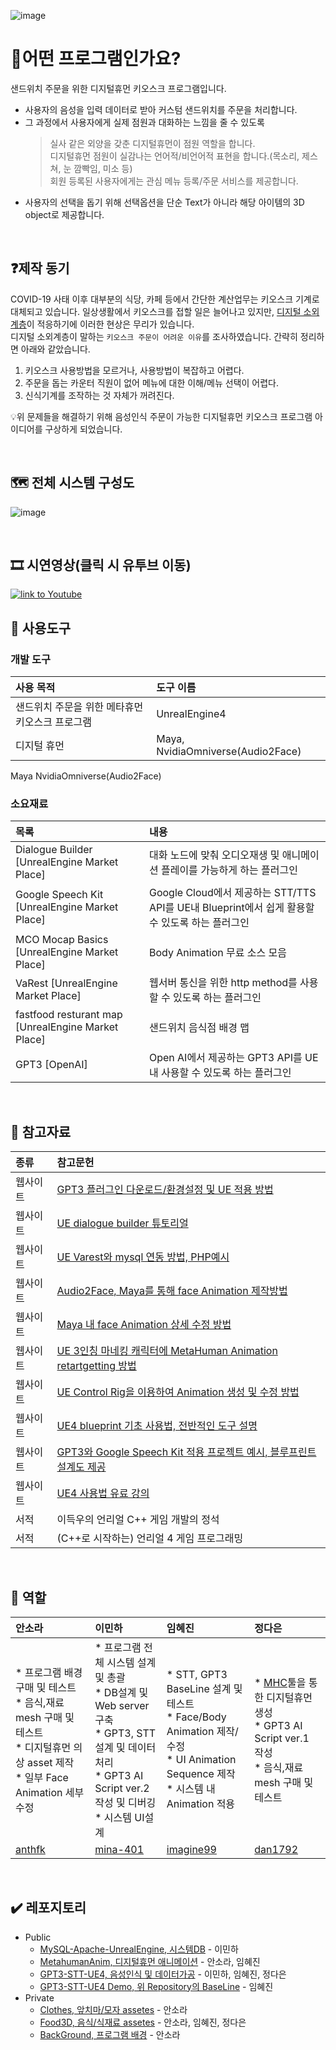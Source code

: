 ![image](https://user-images.githubusercontent.com/57169754/223782788-3bed867f-cae2-4555-b816-218b4ed29540.png)
# 🤔어떤 프로그램인가요?

샌드위치 주문을 위한 디지털휴먼 키오스크 프로그램입니다.
* 사용자의 음성을 입력 데이터로 받아 커스텀 샌드위치를 주문을 처리합니다. 
* 그 과정에서 사용자에게 실제 점원과 대화하는 느낌을 줄 수 있도록
  >
  > 실사 같은 외양을 갖춘 디지털휴먼이 점원 역할을 합니다.<br>
  > 디지털휴먼 점원이 실감나는 언어적/비언어적 표현을 합니다.(목소리, 제스쳐, 눈 깜빡임, 미소 등)<br>
  > 회원 등록된 사용자에게는 관심 메뉴 등록/주문 서비스를 제공합니다.
  >
* 사용자의 선택을 돕기 위해 선택옵션을 단순 Text가 아니라 해당 아이템의 3D object로 제공합니다.

<br>

## ❓제작 동기
COVID-19 사태 이후 대부분의 식당, 카페 등에서 간단한 계산업무는 키오스크 기계로 대체되고 있습니다. 일상생활에서 키오스크를 접할 일은 늘어나고 있지만, [디지털 소외계층](https://www.youthassembly.kr/news/582948)이 적응하기에 이러한 현상은 무리가 있습니다.<br>
디지털 소외계층이 말하는 `키오스크 주문이 어려운 이유`를 조사하였습니다. 간략히 정리하면 아래와 같았습니다.
  1. 키오스크 사용방법을 모르거나, 사용방법이 복잡하고 어렵다. 
  2. 주문을 돕는 카운터 직원이 없어 메뉴에 대한 이해/메뉴 선택이 어렵다.
  3. 신식기계를 조작하는 것 자체가 꺼려진다.

💡위 문제들을 해결하기 위해 음성인식 주문이 가능한 디지털휴먼 키오스크 프로그램 아이디어를 구상하게 되었습니다.

<br>

## 🗺️ 전체 시스템 구성도
![image](https://user-images.githubusercontent.com/57169754/221845562-15f9cacc-9da8-4c33-9f09-baf08c7a5b33.png)

<br>

## 🎞️ 시연영상(클릭 시 유투브 이동)
[![link to Youtube](https://user-images.githubusercontent.com/60374155/224118471-24f4a5d8-c170-47b3-a6e9-019b5aae953b.png)](https://youtu.be/IG65KLyU3Nw)
<br>

## 🔧 사용도구
### 개발 도구
| 사용 목적 | 도구 이름 |
|:---------|:---------|
|샌드위치 주문을 위한 메타휴먼 키오스크 프로그램| UnrealEngine4 |
| 디지털 휴먼  |Maya, NvidiaOmniverse(Audio2Face) |


Maya
NvidiaOmniverse(Audio2Face)
### 소요재료
| 목록 | 내용 |
|:---------|:---------|
|Dialogue Builder [UnrealEngine Market Place] | 대화 노드에 맞춰 오디오재생 및 애니메이션 플레이를 가능하게 하는 플러그인 |
|Google Speech Kit [UnrealEngine Market Place] | Google Cloud에서 제공하는 STT/TTS API를 UE내 Blueprint에서 쉽게 활용할 수 있도록 하는 플러그인 |
|MCO Mocap Basics [UnrealEngine Market Place] | Body Animation 무료 소스 모음 |
|VaRest [UnrealEngine Market Place] | 웹서버 통신을 위한 http method를 사용할 수 있도록 하는 플러그인 |
|fastfood resturant map [UnrealEngine Market Place] | 샌드위치 음식점 배경 맵 |
|GPT3 [OpenAI] | Open AI에서 제공하는 GPT3 API를 UE내 사용할 수 있도록 하는 플러그인 |
<br>

## 📜 참고자료
| 종류 | 참고문헌 |
|:---------|:---------|
| 웹사이트 | [GPT3 플러그인 다운로드/환경설정 및 UE 적용 방법](https://www.youtube.com/watch?v=i-Aw32rgM-w) |
| 웹사이트 | [UE dialogue builder 튜토리얼](https://www.youtube.com/watch?v=4w8NpR1wgOU) |
| 웹사이트 | [UE Varest와 mysql 연동 방법, PHP예시](https://unrealengine.tistory.com/159) |
| 웹사이트 | [Audio2Face, Maya를 통해 face Animation 제작방법](https://www.youtube.com/watch?v=AjpuBW2RXHI) |
| 웹사이트 | [Maya 내 face Animation 상세 수정 방법](https://www.youtube.com/watch?v=E8DwHkkjgOA) |
| 웹사이트 | [UE 3인칭 마네킹 캐릭터에 MetaHuman Animation retartgetting 방법](https://docs.metahuman.unrealengine.com/ko/retargeting-animations-to-a-metahuman-in-unreal-engine-4/ ) |
| 웹사이트 | [UE Control Rig을 이용하여 Animation 생성 및 수정 방법](https://www.youtube.com/watch?v=2k2gNc_7CT0) |
| 웹사이트 | [UE4 blueprint 기초 사용법, 전반적인 도구 설명](https://www.youtube.com/playlist?list=PLi6SIeAlP8AVvHzAVv5ZGApb4dVva40dy) |
| 웹사이트 | [GPT3와 Google Speech Kit 적용 프로젝트 예시, 블루프린트 설계도 제공](https://www.youtube.com/watch?v=wtv_043sIrg) |
| 웹사이트 | [UE4 사용법 유료 강의](https://www.inflearn.com/course/%EC%96%B8%EB%A6%AC%EC%96%BC-%EC%97%94%EC%A7%844-%EC%9E%85%EB%AC%B8/dashboard) |
| 서적 | 이득우의 언리얼 C++ 게임 개발의 정석 |
| 서적 | (C++로 시작하는) 언리얼 4 게임 프로그래밍 |
<br>

## 💪 역할

| 안소라 | 이민하 | 임혜진 | 정다은 |
|:---------|:---------|:---------|:---------|
| * 프로그램 배경 구매 및 테스트<br>* 음식,재료 mesh 구매 및 테스트<br>* 디지털휴먼 의상 asset 제작<br>* 일부 Face Animation 세부 수정| * 프로그램 전체 시스템 설계 및 총괄<br>* DB설계 및 Web server 구축<br>* GPT3, STT 설계 및 데이터 처리<br>* GPT3 AI Script ver.2 작성 및 디버깅<br>* 시스템 UI설계 | * STT, GPT3 BaseLine 설계 및 테스트<br>* Face/Body Animation 제작/수정<br>* UI Animation Sequence 제작<br>* 시스템 내 Animation 적용 | * [MHC](https://www.unrealengine.com/ko/metahuman)툴을 통한 디지털휴먼 생성<br>* GPT3 AI Script ver.1 작성<br>* 음식,재료 mesh 구매 및 테스트 | 
| [anthfk](https://github.com/anthfk) | [mina-401](https://github.com/orgs/dahasoim/people/mina-401) | [imagine99](https://github.com/imagine99) | [dan1792](https://github.com/dan1792) |

<br>

## ✔️ 레포지토리
* Public
  - [MySQL-Apache-UnrealEngine, 시스템DB](https://github.com/dahasoim/MySQL-Apache-UnrealEngine) - 이민하
  - [MetahumanAnim, 디지털휴먼 애니메이션](https://github.com/dahasoim/metahuman_Anim) - 안소라, 임혜진
  - [GPT3-STT-UE4, 음성인식 및 데이터가공](https://github.com/dahasoim/GPT3-STT-UE4) - 이민하, 임혜진, 정다은
  - [GPT3-STT-UE4 Demo, 위 Repository의 BaseLine](https://github.com/dahasoim/GPT3-STT-UE4_Demo) - 임혜진
* Private
  - [Clothes, 앞치마/모자 assetes](https://github.com/dahasoim/clothes) - 안소라
  - [Food3D, 음식/식재료 assetes](https://github.com/dahasoim/food_3D) - 안소라, 임혜진, 정다은
  - [BackGround, 프로그램 배경](https://github.com/dahasoim/Background) - 안소라
